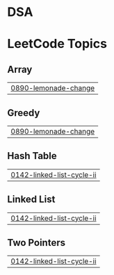 # DSA
<!---LeetCode Topics Start-->
# LeetCode Topics
## Array
|  |
| ------- |
| [0890-lemonade-change](https://github.com/DeekshithGL/DSA/tree/master/0890-lemonade-change) |
## Greedy
|  |
| ------- |
| [0890-lemonade-change](https://github.com/DeekshithGL/DSA/tree/master/0890-lemonade-change) |
## Hash Table
|  |
| ------- |
| [0142-linked-list-cycle-ii](https://github.com/DeekshithGL/DSA/tree/master/0142-linked-list-cycle-ii) |
## Linked List
|  |
| ------- |
| [0142-linked-list-cycle-ii](https://github.com/DeekshithGL/DSA/tree/master/0142-linked-list-cycle-ii) |
## Two Pointers
|  |
| ------- |
| [0142-linked-list-cycle-ii](https://github.com/DeekshithGL/DSA/tree/master/0142-linked-list-cycle-ii) |
<!---LeetCode Topics End-->